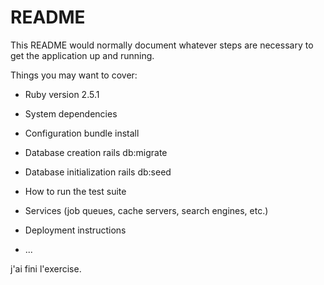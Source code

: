 # README

This README would normally document whatever steps are necessary to get the
application up and running.

Things you may want to cover:

* Ruby version 2.5.1

* System dependencies

* Configuration
  bundle install

* Database creation
  rails db:migrate
* Database initialization
  rails db:seed
* How to run the test suite

* Services (job queues, cache servers, search engines, etc.)

* Deployment instructions

* ...

j'ai fini l'exercise.